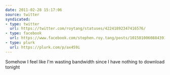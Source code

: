 ```yaml
---
date: 2011-02-28 15:17:06
source: twitter
syndicated:
- type: twitter
  url: https://twitter.com/roytang/statuses/42241892347416576/
- type: facebook
  url: https://www.facebook.com/stephen.roy.tang/posts/10150100608843912
- type: plurk
  url: https://plurk.com/p/ax459i
---
```


Somehow I feel like I'm wasting bandwidth since I have nothing to download tonight